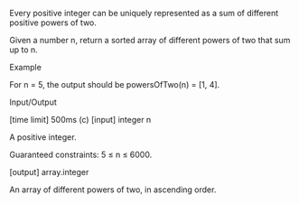 Every positive integer can be uniquely represented as a sum of different positive powers of two.

Given a number n, return a sorted array of different powers of two that sum up to n.

Example

For n = 5, the output should be
powersOfTwo(n) = [1, 4].

Input/Output

[time limit] 500ms (c)
[input] integer n

A positive integer.

Guaranteed constraints:
5 ≤ n ≤ 6000.

[output] array.integer

An array of different powers of two, in ascending order.